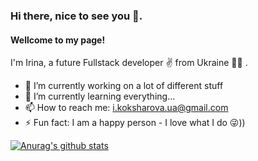 ### Hi there, nice to see you 👋.
#### Wellcome to my page!
I'm Irina, a future Fullstack developer ✌️ from Ukraine 💛💙 .

- 🔭 I’m currently working on a lot of different stuff 
- 🌱 I’m currently learning everything... 
- 📫 How to reach me: i.koksharova.ua@gmail.com 
- ⚡ Fun fact:  I am a happy person - I love what I do 😜)) 

[![Anurag's github stats](https://github-readme-stats.vercel.app/api?username=Irina-Koksharova)](https://github.com/anuraghazra/github-readme-stats)






